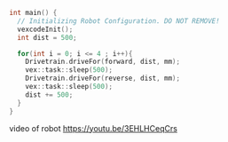 ```cpp
int main() {
  // Initializing Robot Configuration. DO NOT REMOVE!
  vexcodeInit();
  int dist = 500;

  for(int i = 0; i <= 4 ; i++){  
    Drivetrain.driveFor(forward, dist, mm); 
    vex::task::sleep(500);
    Drivetrain.driveFor(reverse, dist, mm);
    vex::task::sleep(500);
    dist += 500;
  }
}
```

video of robot 
https://youtu.be/3EHLHCeqCrs

